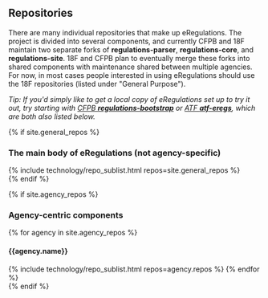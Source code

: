 ## Repositories

There are many individual repositories that make up eRegulations. The project is divided into several components, and currently CFPB and 18F maintain two separate forks of **regulations-parser**, **regulations-core**, and **regulations-site**. 18F and CFPB plan to eventually merge these forks into shared components with maintenance shared between multiple agencies. For now, in most cases people interested in using eRegulations should use the 18F repositories (listed under "General Purpose").

*Tip: If you'd simply like to get a local copy of eRegulations set up to try it out, try starting with [CFPB **regulations-bootstrap**](https://github.com/cfpb/regulations-bootstrap) or [ATF **atf-eregs**](https://github.com/18F/atf-eregs), which are both also listed below.*

{% if site.general_repos %}
<section id="main-repositories">
  <h3 id="repositories">The main body of eRegulations (not agency-specific)</h3>
  {% include technology/repo_sublist.html repos=site.general_repos %}
</section>
{% endif %}

{% if site.agency_repos %}
<section id="agency-repositories">
  <h3 id="repositories">Agency-centric components</h3>  
  {% for agency in site.agency_repos %}
    <h4>{{agency.name}}</h4>
    {% include technology/repo_sublist.html repos=agency.repos %}
  {% endfor %}
</section>
{% endif %}
